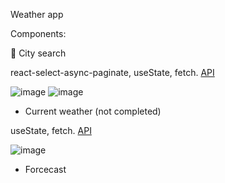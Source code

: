 Weather app

Components: 

  :fallen_leaf: City search

  react-select-async-paginate, useState, fetch. [API](https://rapidapi.com/wirefreethought/api/geodb-cities/)
  
  ![image](https://user-images.githubusercontent.com/94675218/187029262-31379945-1e3f-48c7-8110-0d316ab1bc49.png)
  ![image](https://user-images.githubusercontent.com/94675218/187029362-5ab95fa5-a2a4-418b-95ed-0ff284ca40ed.png)


- Current weather (not completed)

useState, fetch. [API](https://openweathermap.org/current)

![image](https://user-images.githubusercontent.com/94675218/187041135-bbde4840-8fae-4d6d-b2e8-8260fb7ca950.png)



- Forcecast
